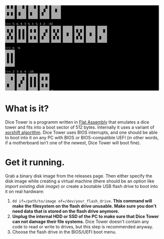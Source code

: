 ![](screenshot.png?raw=true)

# What is it?

Dice Tower is a programm written in [Flat Assembly](https://flatassembler.net/) that emulates a dice tower and fits into a boot sector of 512 bytes. Internally it uses a variant of [xorshift algorithm](https://en.wikipedia.org/wiki/Xorshift). Dice Tower uses BIOS interrupts, and one should be able to boot into it on any PC with BIOS or BIOS-compatible UEFI (in other words, if a motherboard isn't one of the newest, Dice Tower will boot fine).

# Get it running.

Grab a binary disk image from the releases page. Then either specify the disk image while creating a virtual machine (there should be an option like _import existing disk image_) or create a bootable USB flash drive to boot into it on real hardware:

1. `dd if=/path/to/image of=/dev/your_flash_drive`. **This command will make the filesystem on the flash drive unusable. Make sure you don't need data that is stored on the flash drive anymore.**
2. **Unplug the internal HDD or SSD of the PC to make sure that Dice Tower can not damage their file systems.** Dice Tower doesn't contain any code to read or write to drives, but this step is recommended anyway.
3. Choose the flash drive in the BIOS/UEFI boot menu.
